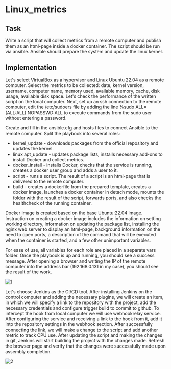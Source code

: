 # Linux_metrics

Task
---
Write a script that will collect metrics from a remote computer and publish them as an html-page inside a docker container. 
The script should be run via ansible. Ansible should prepare the system and update the linux kernel.

Implementation
---
Let's select VirtualBox as a hypervisor and Linux Ubuntu 22.04 as a remote computer.
Select the metrics to be collected: date, kernel version, username, computer name, memory used, available memory, cache, disk usage, available disk space. 
Let's check the performance of the written script on the local computer. 
Next, set up an ssh connection to the remote computer, edit the /etc/sudoers file by adding the line %sudo ALL=(ALL:ALL) NOPASSWD:ALL to execute commands from the sudo user without entering a password.

Create and fill in the ansible.cfg and hosts files to connect Ansible to the remote computer. Split the playbook into several roles:
* kernel_update - downloads packages from the official repository and updates the kernel.
* linux apt_update - updates package lists, installs necessary add-ons to install Docker and collect metrics.
* docker_install - installs Docker, checks that the service is running, creates a docker user group and adds a user to it.
* script - runs a script. The result of a script is an html-page that is delivered to the remote computer.
* build - creates a dockerfile from the prepared template, creates a docker image, launches a docker container in detach mode, mounts the folder with the result of the script, forwards ports, and also checks the healthcheck of the running container.

Docker image is created based on the base Ubuntu:22.04 image. Instruction on creating a docker image includes the information on setting working directory, information on updating the package list, installing the nginx web server to display an html-page, background information on the need to open ports, a description of the command that will be executed when the container is started, and a few other unimportant variables.

For ease of use, all variables for each role are placed in a separate vars folder.
Once the playbook is up and running, you should see a success message. After opening a browser and writing the IP of the remote computer into the address bar (192.168.0.131 in my case), you should see the result of the work.

![1](https://github.com/Buzzz-Aldrin/linux_metrics/assets/125478918/99822b18-3ba3-4b61-8ee0-35e60c7e5534)

Let's choose Jenkins as the CI/CD tool. 
After installing Jenkins on the control computer and adding the necessary plugins, we will create an item, in which we will specify a link to the repository with the project, add the necessary credentials and configure trigger build to commit to github. 
To intercept the hook from local computer we will use webhookrelay service. 
After configuring the service and receiving a link to the hook from it, add it into the repository settings in the webhook section. 
After successfully connecting the link, we will make a change to the script and add another metric to track CPU use. 
After updating the script and making the changes in git, Jenkins will start building the project with the changes made. 
Refresh the browser page and verify that the changes were successfully made upon assembly completion.

![2](https://github.com/Buzzz-Aldrin/linux_metrics/assets/125478918/200f1c62-3893-488f-a342-ec1a245e2c8d)
